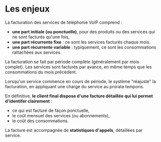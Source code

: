 # Les enjeux

La facturation des services de téléphonie VoIP comprend :
* **une part initiale (ou ponctuelle)**, pour des produits ou des services qui ne sont facturés qu'une fois,
* **une part récurrente fixe** : ce sont les services facturés chaque mois.
* **une part récurrente variable** : typiquement, ce sont les consommations rattachées aux services.

La facturation se fait par période complète (généralement par mois complet). Les services sont facturés par avance, en même temps que les consommations du mois précédent.

Lorsqu'un service commence en cours de période, le système "réajuste" la facturation, en appliquant une charge du service au prorata temporis.

En définitive, **le client final dispose d'une facture détaillée qui lui permet d'identifer clairement** :
* ce qui est facturé de façon ponctuelle,
* le coût mensuel des services (ou abonnements),
* le coût des consommations.

La facture est accompagnée de **statistiques d'appels**, détaillées par service.

